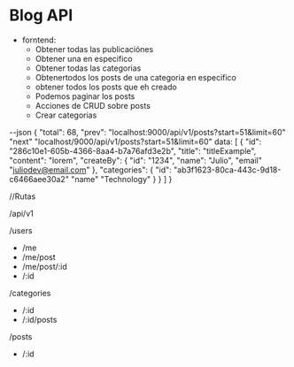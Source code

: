 # Blog API

- forntend:
  - Obtener todas las publicaciónes
  - Obtener una en especifico 
  - Obtener todas las categorias 
  - Obtenertodos los posts de una categoria en especifico
  - obtener todos los posts que eh creado
  - Podemos paginar los posts
  - Acciones de CRUD sobre posts
  - Crear categorias

--json
  {
    "total": 68,
    "prev": "localhost:9000/api/v1/posts?start=51&limit=60"
    "next" "localhost/9000/api/v1/posts?start=51&limit=60"
    data: [
      {
        "id": "286c10e1-605b-4366-8aa4-b7a76afd3e2b",
        "title": "titleExample",
        "content": "lorem",
        "createBy": {
          "id": "1234",
          "name": "Julio",
          "email" "juliodev@email.com"
        },
        "categories": {
          "id": "ab3f1623-80ca-443c-9d18-c6466aee30a2" 
          "name" "Technology"
        }
      }
    ]
  }

//Rutas 

/api/v1

/users
 - /me
 - /me/post
 - /me/post/:id
 - /:id

 /categories
 - /:id
 - /:id/posts

 /posts
 - /:id